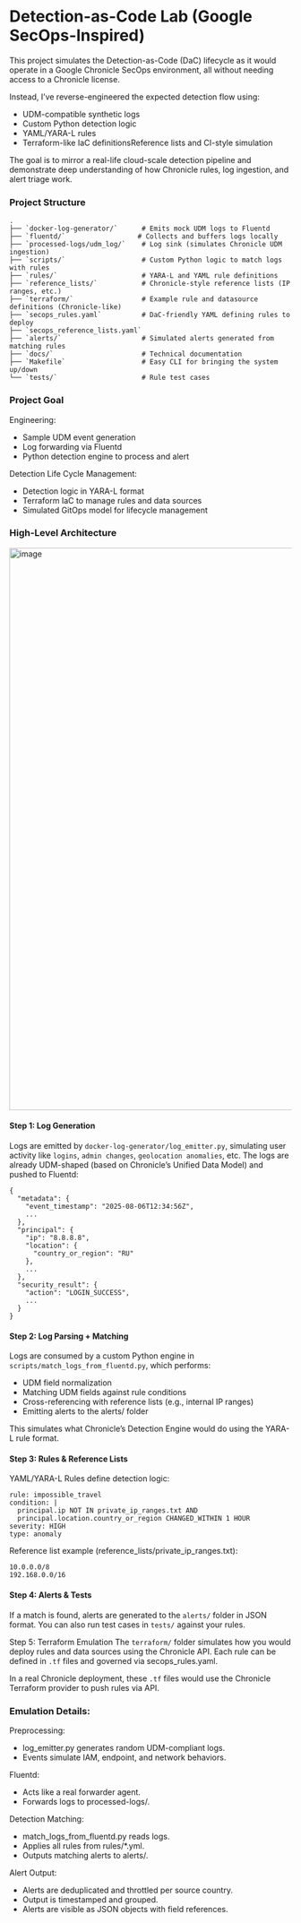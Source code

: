 
# Detection-as-Code Lab (Google SecOps-Inspired)

This project simulates the Detection-as-Code (DaC) lifecycle as it would operate in a Google Chronicle SecOps environment, all without needing access to a Chronicle license.

Instead, I’ve reverse-engineered the expected detection flow using:

* UDM-compatible synthetic logs
* Custom Python detection logic
* YAML/YARA-L rules
* Terraform-like IaC definitionsReference lists and CI-style simulation

The goal is to mirror a real-life cloud-scale detection pipeline and demonstrate deep understanding of how Chronicle rules, log ingestion, and alert triage work.

### Project Structure
```
.
├── `docker-log-generator/`      # Emits mock UDM logs to Fluentd
├── `fluentd/`                  # Collects and buffers logs locally
├── `processed-logs/udm_log/`    # Log sink (simulates Chronicle UDM ingestion)
├── `scripts/`                   # Custom Python logic to match logs with rules
├── `rules/`                     # YARA-L and YAML rule definitions
├── `reference_lists/`           # Chronicle-style reference lists (IP ranges, etc.)
├── `terraform/`                 # Example rule and datasource definitions (Chronicle-like)
├── `secops_rules.yaml`          # DaC-friendly YAML defining rules to deploy
├── `secops_reference_lists.yaml`
├── `alerts/`                    # Simulated alerts generated from matching rules
├── `docs/`                      # Technical documentation
├── `Makefile`                   # Easy CLI for bringing the system up/down
└── `tests/`                     # Rule test cases
```

### Project Goal

Engineering:
* Sample UDM event generation
* Log forwarding via Fluentd
* Python detection engine to process and alert

Detection Life Cycle Management:
* Detection logic in YARA-L format
* Terraform IaC to manage rules and data sources
* Simulated GitOps model for lifecycle management


### High-Level Architecture

<img width="1864" height="1004" alt="image" src="https://github.com/user-attachments/assets/b6de6b23-e013-4545-ae3c-bd855db7174b" />





#### Step 1: Log Generation
Logs are emitted by `docker-log-generator/log_emitter.py`, simulating user activity like `logins`, `admin changes`, `geolocation anomalies`, etc. The logs are already UDM-shaped (based on Chronicle’s Unified Data Model) and pushed to Fluentd:
```
{
  "metadata": {
    "event_timestamp": "2025-08-06T12:34:56Z",
    ...
  },
  "principal": {
    "ip": "8.8.8.8",
    "location": {
      "country_or_region": "RU"
    },
    ...
  },
  "security_result": {
    "action": "LOGIN_SUCCESS",
    ...
  }
}
```

#### Step 2: Log Parsing + Matching
Logs are consumed by a custom Python engine in `scripts/match_logs_from_fluentd.py`, which performs:

* UDM field normalization
* Matching UDM fields against rule conditions
* Cross-referencing with reference lists (e.g., internal IP ranges)
* Emitting alerts to the alerts/ folder

This simulates what Chronicle’s Detection Engine would do using the YARA-L rule format.


#### Step 3: Rules & Reference Lists
YAML/YARA-L Rules define detection logic:
```
rule: impossible_travel
condition: |
  principal.ip NOT IN private_ip_ranges.txt AND
  principal.location.country_or_region CHANGED_WITHIN 1 HOUR
severity: HIGH
type: anomaly
```
Reference list example (reference_lists/private_ip_ranges.txt):
```
10.0.0.0/8
192.168.0.0/16
```

#### Step 4: Alerts & Tests
If a match is found, alerts are generated to the `alerts/` folder in JSON format. You can also run test cases in `tests/` against your rules.


Step 5: Terraform Emulation
The `terraform/` folder simulates how you would deploy rules and data sources using the Chronicle API. Each rule can be defined in `.tf` files and governed via secops_rules.yaml.

In a real Chronicle deployment, these `.tf` files would use the Chronicle Terraform provider to push rules via API.


### Emulation Details:

Preprocessing:
* log_emitter.py generates random UDM-compliant logs.
* Events simulate IAM, endpoint, and network behaviors.

Fluentd:
* Acts like a real forwarder agent.
* Forwards logs to processed-logs/.

Detection Matching:
* match_logs_from_fluentd.py reads logs.
* Applies all rules from rules/*.yml.
* Outputs matching alerts to alerts/.

Alert Output:
* Alerts are deduplicated and throttled per source country.
* Output is timestamped and grouped.
* Alerts are visible as JSON objects with field references.

